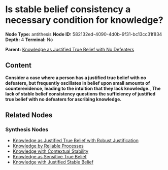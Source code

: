 # Is stable belief consistency a necessary condition for knowledge?

**Node Type:** antithesis
**Node ID:** 582132ed-4090-4d0b-9f31-bc13cc31f834
**Depth:** 4
**Terminal:** No

**Parent:** [Knowledge as Justified True Belief with No Defeaters](knowledge-as-justified-true-belief-with-no-defeaters-synthesis-76d3e0b1-119b-4f02-ae11-b352d89e5abe.md)

## Content

**Consider a case where a person has a justified true belief with no defeaters, but frequently oscillates in belief upon small amounts of counterevidence, leading to the intuition that they lack knowledge.**, **The lack of stable belief consistency questions the sufficiency of justified true belief with no defeaters for ascribing knowledge.**

## Related Nodes

### Synthesis Nodes

- [Knowledge as Justified True Belief with Robust Justification](knowledge-as-justified-true-belief-with-robust-justification-synthesis-23277765-e783-45aa-98c8-8fe69aabaadc.md)
- [Knowledge by Reliable Processes](knowledge-by-reliable-processes-synthesis-9533f23a-2818-47bd-8913-0356ca019458.md)
- [Knowledge with Contextual Stability](knowledge-with-contextual-stability-synthesis-2fa038b0-3f2f-4b25-9f39-07b4e84226cc.md)
- [Knowledge as Sensitive True Belief](knowledge-as-sensitive-true-belief-synthesis-1cdc7403-7560-40da-af8b-8c189f686bf7.md)
- [Knowledge with Justified Stable Belief](knowledge-with-justified-stable-belief-synthesis-e6384f83-210f-4555-8d06-f61cede8df86.md)
